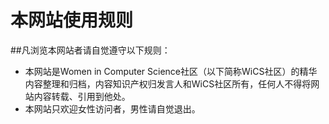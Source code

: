 # 本网站使用规则

##凡浏览本网站者请自觉遵守以下规则：

* 本网站是Women in Computer Science社区（以下简称WiCS社区）的精华内容整理和归档，内容知识产权归发言人和WiCS社区所有，任何人不得将网站内容转载、引用到他处。
* 本网站只欢迎女性访问者，男性请自觉退出。
